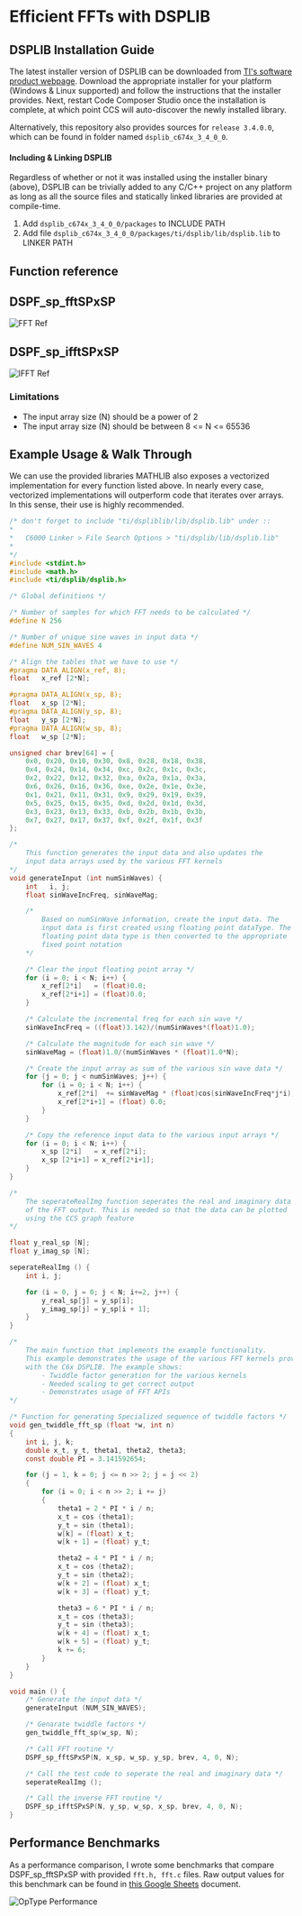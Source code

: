 # Efficient FFTs with DSPLIB

## DSPLIB Installation Guide
The latest installer version of DSPLIB can be downloaded from <a  href="http://software-dl.ti.com/sdoemb/sdoemb_public_sw/dsplib/latest/index_FDS.html">TI's software product webpage</a>. Download the appropriate installer for your platform (Windows & Linux supported) and follow the instructions that the installer provides. Next, restart Code Composer Studio once the installation is complete, at which point CCS will auto-discover the newly installed library.

Alternatively, this repository also provides sources for `release 3.4.0.0`, which can be found in folder named `dsplib_c674x_3_4_0_0`.

#### Including & Linking DSPLIB
Regardless of whether or not it was installed using the installer binary (above), DSPLIB can be trivially added to any C/C++ project on any platform as long as all the source files and statically linked libraries are provided at compile-time.

1. Add `dsplib_c674x_3_4_0_0/packages` to INCLUDE PATH
2. Add file `dsplib_c674x_3_4_0_0/packages/ti/dsplib/lib/dsplib.lib` to LINKER PATH

## Function reference

## DSPF_sp_fftSPxSP
![FFT Ref](https://github.com/arjun372/lcdk-guide-for-the-impatient-soul/raw/master/Efficient%20FFTs%20with%20DSPLIB/charts/fft.png)

## DSPF_sp_ifftSPxSP
![IFFT Ref](https://github.com/arjun372/lcdk-guide-for-the-impatient-soul/raw/master/Efficient%20FFTs%20with%20DSPLIB/charts/ifft.png)

### Limitations
* The input array size (N) should be a power of 2
* The input array size (N) should be between 8 <= N <= 65536

## Example Usage & Walk Through

We can use the provided libraries
MATHLIB also exposes a vectorized implementation for every function listed above. In nearly every case, vectorized implementations will outperform code that iterates over arrays. In this sense, their use is highly recommended.

```c
/* don't forget to include "ti/dspliblib/lib/dsplib.lib" under ::
*
*   C6000 Linker > File Search Options > "ti/dsplib/lib/dsplib.lib"
*
*/
#include <stdint.h>
#include <math.h>
#include <ti/dsplib/dsplib.h>

/* Global definitions */

/* Number of samples for which FFT needs to be calculated */
#define N 256

/* Number of unique sine waves in input data */
#define NUM_SIN_WAVES 4

/* Align the tables that we have to use */
#pragma DATA_ALIGN(x_ref, 8);
float   x_ref [2*N];

#pragma DATA_ALIGN(x_sp, 8);
float   x_sp [2*N];
#pragma DATA_ALIGN(y_sp, 8);
float   y_sp [2*N];
#pragma DATA_ALIGN(w_sp, 8);
float   w_sp [2*N];

unsigned char brev[64] = {
    0x0, 0x20, 0x10, 0x30, 0x8, 0x28, 0x18, 0x38,
    0x4, 0x24, 0x14, 0x34, 0xc, 0x2c, 0x1c, 0x3c,
    0x2, 0x22, 0x12, 0x32, 0xa, 0x2a, 0x1a, 0x3a,
    0x6, 0x26, 0x16, 0x36, 0xe, 0x2e, 0x1e, 0x3e,
    0x1, 0x21, 0x11, 0x31, 0x9, 0x29, 0x19, 0x39,
    0x5, 0x25, 0x15, 0x35, 0xd, 0x2d, 0x1d, 0x3d,
    0x3, 0x23, 0x13, 0x33, 0xb, 0x2b, 0x1b, 0x3b,
    0x7, 0x27, 0x17, 0x37, 0xf, 0x2f, 0x1f, 0x3f
};

/*  
    This function generates the input data and also updates the
    input data arrays used by the various FFT kernels
*/
void generateInput (int numSinWaves) {
    int   i, j;
    float sinWaveIncFreq, sinWaveMag;

    /*
        Based on numSinWave information, create the input data. The
        input data is first created using floating point dataType. The
        floating point data type is then converted to the appropriate
        fixed point notation
    */

    /* Clear the input floating point array */
    for (i = 0; i < N; i++) {
        x_ref[2*i]   = (float)0.0;      
        x_ref[2*i+1] = (float)0.0;  
    }

    /* Calculate the incremental freq for each sin wave */
    sinWaveIncFreq = ((float)3.142)/(numSinWaves*(float)1.0);

    /* Calculate the magnitude for each sin wave */
    sinWaveMag = (float)1.0/(numSinWaves * (float)1.0*N);

    /* Create the input array as sum of the various sin wave data */
    for (j = 0; j < numSinWaves; j++) {
        for (i = 0; i < N; i++) {
            x_ref[2*i]  += sinWaveMag * (float)cos(sinWaveIncFreq*j*i);        
            x_ref[2*i+1] = (float) 0.0;
        }
    }

    /* Copy the reference input data to the various input arrays */     
    for (i = 0; i < N; i++) {
        x_sp [2*i]   = x_ref[2*i];
        x_sp [2*i+1] = x_ref[2*i+1];
    }
}

/*
    The seperateRealImg function seperates the real and imaginary data
    of the FFT output. This is needed so that the data can be plotted
    using the CCS graph feature
*/

float y_real_sp [N];
float y_imag_sp [N];

seperateRealImg () {
    int i, j;

    for (i = 0, j = 0; j < N; i+=2, j++) {
        y_real_sp[j] = y_sp[i];
        y_imag_sp[j] = y_sp[i + 1];
    }
}

/*
    The main function that implements the example functionality.
    This example demonstrates the usage of the various FFT kernels provided
    with the C6x DSPLIB. The example shows:
        - Twiddle factor generation for the various kernels
        - Needed scaling to get correct output
        - Demonstrates usage of FFT APIs
*/

/* Function for generating Specialized sequence of twiddle factors */
void gen_twiddle_fft_sp (float *w, int n)
{
    int i, j, k;
    double x_t, y_t, theta1, theta2, theta3;
    const double PI = 3.141592654;

    for (j = 1, k = 0; j <= n >> 2; j = j << 2)
    {
        for (i = 0; i < n >> 2; i += j)
        {
            theta1 = 2 * PI * i / n;
            x_t = cos (theta1);
            y_t = sin (theta1);
            w[k] = (float) x_t;
            w[k + 1] = (float) y_t;

            theta2 = 4 * PI * i / n;
            x_t = cos (theta2);
            y_t = sin (theta2);
            w[k + 2] = (float) x_t;
            w[k + 3] = (float) y_t;

            theta3 = 6 * PI * i / n;
            x_t = cos (theta3);
            y_t = sin (theta3);
            w[k + 4] = (float) x_t;
            w[k + 5] = (float) y_t;
            k += 6;
        }
    }
}

void main () {
    /* Generate the input data */
    generateInput (NUM_SIN_WAVES);

    /* Genarate twiddle factors */
    gen_twiddle_fft_sp(w_sp, N);

    /* Call FFT routine */
    DSPF_sp_fftSPxSP(N, x_sp, w_sp, y_sp, brev, 4, 0, N);

    /* Call the test code to seperate the real and imaginary data */
    seperateRealImg ();

    /* Call the inverse FFT routine */
    DSPF_sp_ifftSPxSP(N, y_sp, w_sp, x_sp, brev, 4, 0, N);
}

```
## Performance Benchmarks
As a performance comparison, I wrote some benchmarks that compare DSPF_sp_fftSPxSP with provided `fft.h, fft.c` files. Raw output values for this benchmark can be found in <a  href="https://docs.google.com/spreadsheets/d/19zp0zNIWIVdUwIUC8MQjfzUXdx-3uTuYXghs_FtrsoY/edit?usp=sharing" target="_blank">this Google Sheets</a> document.

![OpType Performance](https://github.com/arjun372/lcdk-guide-for-the-impatient-soul/raw/master/Efficient%20FFTs%20with%20DSPLIB/charts/chart.png)
